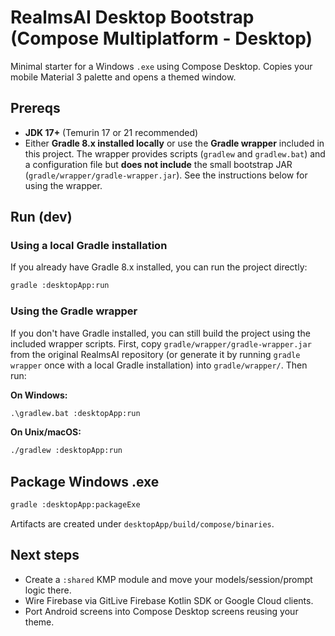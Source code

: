 # RealmsAI Desktop Bootstrap (Compose Multiplatform - Desktop)

Minimal starter for a Windows `.exe` using Compose Desktop.
Copies your mobile Material 3 palette and opens a themed window.

## Prereqs
* **JDK 17+** (Temurin 17 or 21 recommended)
* Either **Gradle 8.x installed locally** or use the **Gradle wrapper** included in this project.  The wrapper provides scripts (`gradlew` and `gradlew.bat`) and a configuration file but **does not include** the small bootstrap JAR (`gradle/wrapper/gradle-wrapper.jar`).  See the instructions below for using the wrapper.

## Run (dev)

### Using a local Gradle installation

If you already have Gradle 8.x installed, you can run the project directly:

```bash
gradle :desktopApp:run
```

### Using the Gradle wrapper

If you don't have Gradle installed, you can still build the project using the included wrapper scripts.  First, copy `gradle/wrapper/gradle-wrapper.jar` from the original RealmsAI repository (or generate it by running `gradle wrapper` once with a local Gradle installation) into `gradle/wrapper/`.  Then run:

**On Windows:**

```cmd
.\gradlew.bat :desktopApp:run
```

**On Unix/macOS:**

```bash
./gradlew :desktopApp:run
```

## Package Windows .exe
```bash
gradle :desktopApp:packageExe
```

Artifacts are created under `desktopApp/build/compose/binaries`.

## Next steps
* Create a `:shared` KMP module and move your models/session/prompt logic there.
* Wire Firebase via GitLive Firebase Kotlin SDK or Google Cloud clients.
* Port Android screens into Compose Desktop screens reusing your theme.